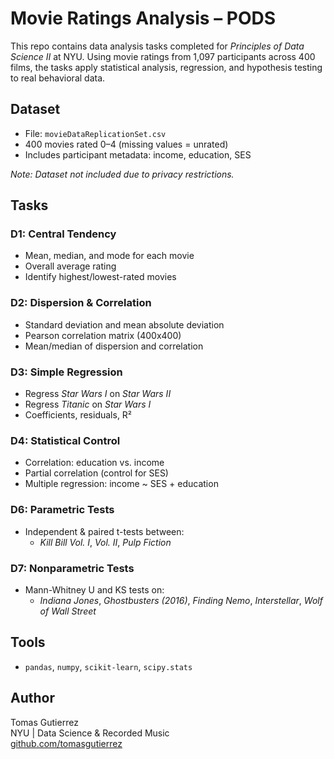 # Movie Ratings Analysis – PODS

This repo contains data analysis tasks completed for *Principles of Data Science II* at NYU. Using movie ratings from 1,097 participants across 400 films, the tasks apply statistical analysis, regression, and hypothesis testing to real behavioral data.

## Dataset

- File: `movieDataReplicationSet.csv`
- 400 movies rated 0–4 (missing values = unrated)
- Includes participant metadata: income, education, SES

*Note: Dataset not included due to privacy restrictions.*

## Tasks

### D1: Central Tendency
- Mean, median, and mode for each movie
- Overall average rating
- Identify highest/lowest-rated movies

### D2: Dispersion & Correlation
- Standard deviation and mean absolute deviation
- Pearson correlation matrix (400x400)
- Mean/median of dispersion and correlation

### D3: Simple Regression
- Regress *Star Wars I* on *Star Wars II*
- Regress *Titanic* on *Star Wars I*
- Coefficients, residuals, R²

### D4: Statistical Control
- Correlation: education vs. income
- Partial correlation (control for SES)
- Multiple regression: income ~ SES + education

### D6: Parametric Tests
- Independent & paired t-tests between:
  - *Kill Bill Vol. I*, *Vol. II*, *Pulp Fiction*

### D7: Nonparametric Tests
- Mann-Whitney U and KS tests on:
  - *Indiana Jones*, *Ghostbusters (2016)*, *Finding Nemo*, *Interstellar*, *Wolf of Wall Street*

## Tools

- `pandas`, `numpy`, `scikit-learn`, `scipy.stats`

## Author

Tomas Gutierrez  
NYU | Data Science & Recorded Music  
[github.com/tomasgutierrez](https://github.com/tomasgutierrez)
